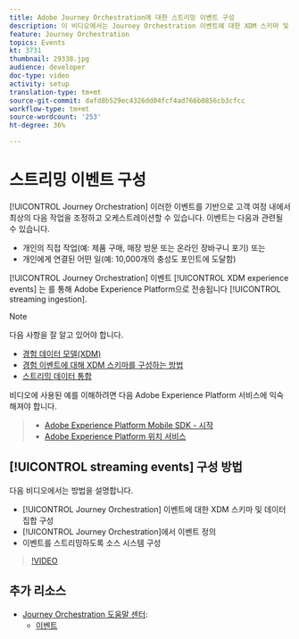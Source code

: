 ```yaml
---
title: Adobe Journey Orchestration에 대한 스트리밍 이벤트 구성
description: 이 비디오에서는 Journey Orchestration 이벤트에 대한 XDM 스키마 및 데이터 집합을 구성하고 Journey Orchestration에서 이벤트를 정의하며 이벤트를 스트리밍하도록 소스 시스템을 구성하는 방법에 대해 설명합니다
feature: Journey Orchestration
topics: Events
kt: 3731
thumbnail: 29338.jpg
audience: developer
doc-type: video
activity: setup
translation-type: tm+mt
source-git-commit: dafd8b529ec4326dd04fcf4ad766b0856cb3cfcc
workflow-type: tm+mt
source-wordcount: '253'
ht-degree: 36%

---
```



# 스트리밍 이벤트 구성

[!UICONTROL Journey Orchestration] 이러한 이벤트를 기반으로 고객 여정 내에서 최상의 다음 작업을 조정하고 오케스트레이션할 수 있습니다. 이벤트는 다음과 관련될 수 있습니다.

* 개인의 직접 작업(예: 제품 구매, 매장 방문 또는 온라인 장바구니 포기) 또는
* 개인에게 연결된 어떤 일(예: 10,000개의 충성도 포인트에 도달함)

[!UICONTROL Journey Orchestration] 이벤트 [!UICONTROL XDM experience events] 는 를 통해 Adobe Experience Platform으로 전송됩니다 [!UICONTROL streaming ingestion].

>[!NOTE]
>
>다음 사항을 잘 알고 있어야 합니다.
>
>* [경험 데이터 모델(XDM)](https://docs.adobe.com/content/help/en/platform-learn/tutorials/schemas/understanding-the-xdm-system-and-experience-data-model.html)
>* [경험 이벤트에 대해 XDM 스키마를 구성하는 방법](https://docs.adobe.com/content/help/en/platform-learn/tutorials/schemas/create-your-first-schema-with-out-of-the-box-components.html)
>* [스트리밍 데이터 통합](https://docs.adobe.com/content/help/en/platform-learn/tutorials/data-ingestion/understanding-streaming-ingestion.html)
>
>
비디오에 사용된 예를 이해하려면 다음 Adobe Experience Platform 서비스에 익숙해져야 합니다.
>
>* [Adobe Experience Platform Mobile SDK - 시작](https://docs.adobe.com/content/help/en/core-services-learn/tutorials/launch-mobile/understanding-the-mobile-sdks.html)
>* [Adobe Experience Platform 위치 서비스](https://docs.adobe.com/content/help/ko-KR/places/using/home.html)


## [!UICONTROL streaming events] 구성 방법

다음 비디오에서는 방법을 설명합니다.

* [!UICONTROL Journey Orchestration] 이벤트에 대한 XDM 스키마 및 데이터 집합 구성
* [!UICONTROL Journey Orchestration]에서 이벤트 정의
* 이벤트를 스트리밍하도록 소스 시스템 구성

>[!VIDEO](https://video.tv.adobe.com/v/29338?quality=12)

## 추가 리소스

* [Journey Orchestration 도움말 센터](https://docs.adobe.com/content/help/ko-KR/journeys/using/journey-orchestration-home.html):
   * [이벤트](https://docs.adobe.com/content/help/en/journeys/using/events-journeys/about-events.html)
